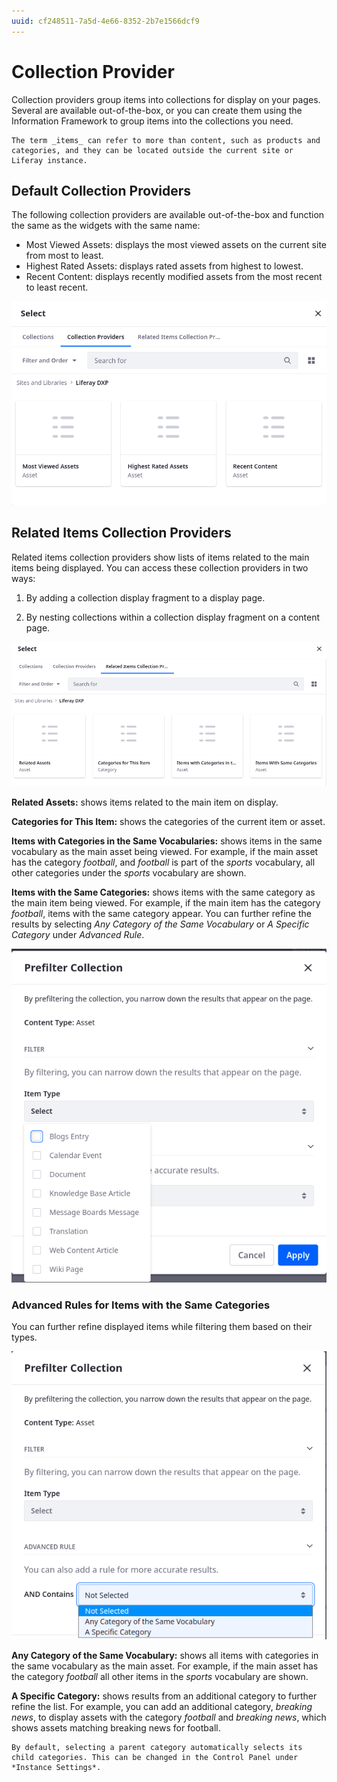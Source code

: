 ```yaml
---
uuid: cf248511-7a5d-4e66-8352-2b7e1566dcf9
---
```


# Collection Provider

Collection providers group items into collections for display on your pages. Several are available out-of-the-box, or you can create them using the Information Framework to group items into the collections you need. 

```{note}
The term _items_ can refer to more than content, such as products and categories, and they can be located outside the current site or Liferay instance.
```

## Default Collection Providers

The following collection providers are available out-of-the-box and function the same as the widgets with the same name:

* Most Viewed Assets: displays the most viewed assets on the current site from most to least.
* Highest Rated Assets: displays rated assets from highest to lowest.
* Recent Content: displays recently modified assets from the most recent to least recent.

![When configuring a collection display fragment, you can choose collection providers such as Most Viewed Assets, Highest Rated Assets, and Recent Content.](./collection-providers/images/01.png)

## Related Items Collection Providers

Related items collection providers show lists of items related to the main items being displayed. You can access these collection providers in two ways:

1. By adding a collection display fragment to a display page.

1. By nesting collections within a collection display fragment on a content page.

![When configuring a collection display fragment, you can choose Related Items collection providers.](./collection-providers/images/02.png)

**Related Assets:** shows items related to the main item on display.

**Categories for This Item:** shows the categories of the current item or asset.

**Items with Categories in the Same Vocabularies:** shows items in the same vocabulary as the main asset being viewed. For example, if the main asset has the category *football*, and *football* is part of the *sports* vocabulary, all other categories under the *sports* vocabulary are shown.

**Items with the Same Categories:** shows items with the same category as the main item being viewed. For example, if the main item has the category *football*, items with the same category appear. You can further refine the results by selecting _Any Category of the Same Vocabulary_ or _A Specific Category_ under *Advanced Rule*.

![Items with the Same Categories requires you to choose an item type.](./collection-providers/images/04.png)

### Advanced Rules for Items with the Same Categories

You can further refine displayed items while filtering them based on their types.

![When configuring the Items with the Same Categories provider, you can choose advanced rules from the drop-down.](./collection-providers/images/03.png)

**Any Category of the Same Vocabulary:** shows all items with categories in the same vocabulary as the main asset. For example, if the main asset has the category *football* all other items in the *sports* vocabulary are shown.

**A Specific Category:** shows results from an additional category to further refine the list. For example, you can add an additional category, *breaking news*, to display assets with the category *football* and *breaking news*, which shows assets matching breaking news for football.

```{tip}
By default, selecting a parent category automatically selects its child categories. This can be changed in the Control Panel under *Instance Settings*.
```
